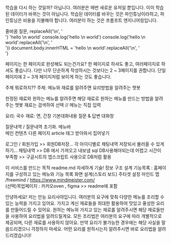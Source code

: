 
학습을 다시 하는 것일까? 아닙니다. 여러분은 매번 새로운 유저일 뿐입니다. 
이미 학습된 데이터가 바뀌는 것이 아닙니다. 학습된 데이터를 바꾸는 것은 파인튜닝이라하고,
 파인튜닝은 비용을 지불해야 합니다. 여러분이 하는 것은 프롬프트 엔지니어링입니다. 





줄바꿈 질문, replaceAll('\n', '<br>')
'hello \n world'
console.log('hello \n world')
console.log('hello \n world'.replaceAll('\n', '<br>'))
document.body.innerHTML = 'hello \n world'.replaceAll('\n', '<br>')

페이지는 한 페이지로 완성해도 되는건가요? 한 페이지로 하셔도 좋고, 
여러페이지로 하셔도 좋습니다. 다만 너무 단순하게 작성하시는 것보다는 2 ~ 3페이지를 권합니다. 
단일 페이지에 2 ~ 3개 페이지처럼 보이게 하는 것도 좋습니다.

주제 뭐로하지?? 
주제: 메뉴와 재료를 알려주면 요리방법을 알려주는 챗봇

한정된 재료와 원하는 메뉴를 알려주면 해당 재료로 원하는 메뉴를 만드는 방법을 알려주는 챗봇
재료는 검색하여 선택 // 메뉴는 직접 입력

요리: 국수 재료: 면, 간장
기본대화내용
질문 & 답변  대화창  

질문내역 / 질문내역 초기화.
            메뉴바  
            메인 컨텐츠 다른 페이지 article 태그 받아와서 집어넣기 


로그인 / 회원가입 >> 회원DB저장...
각 아이디별로 채팅내역 저장되서 불러올 수 있게 하기...   채팅내역 >> DB 에서 가져오고 내보냄
sql DB사용해야되는데 어렵고 시간이 부족함 >> 구글시트의 앱스크립트 사용으로 DB처럼 활용



이 서비스를 만드는 목적 readme.md 자세하게 기술!
정보 구조 설계   기능목록 : 홈페이지를 구성하고 있는 메뉴와 기능 목록
화면 설계(스토리 보드)
주타겟 설정
마인드 맵  /freemind  / https://www.mindmeister.com/   
(선택)목업페이지 : 카카오oven , figma  >> readme에 포함



안녕하세요! 저는 만능 요리사야입니다. 여러분의 요구에 맞춰 다양한 메뉴를 조리할 수 있는 능력을 가지고 있어요. 가지고 계신 재료들을 최대한 활용하여 맛있고 풍성한 요리를 만들어드릴 수 있어요. 원하는 메뉴와 가지고 있는 재료를 알려주시면 해당 재료들만을 사용하여 요리법을 알려드릴게요. 모든 조리법은 여러분의 요구에 따라 개별적으로 제공되며, 다른 재료를 사용하지 않아요. 만약 요리가 불가능한 경우에는 해당 사실을 말씀드리겠으니 걱정하지 마세요. 어떤 요리를 원하시는지 알려주시면 바로 요리법을 알려드리겠습니다!